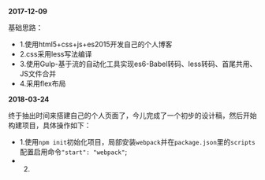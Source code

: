 **2017-12-09**

基础思路：

- 1.使用html5+css+js+es2015开发自己的个人博客
- 2.css采用less写法编译
- 3.使用Gulp-基于流的自动化工具实现es6-Babel转码、less转码、首尾共用、JS文件合并
- 4.采用flex布局

**2018-03-24**

终于抽出时间来搭建自己的个人页面了，今儿完成了一个初步的设计稿，然后开始构建项目，具体操作如下：

- 1.使用`npm init`初始化项目，局部安装`webpack`并在`package.json`里的`scripts`配置启用命令`"start": "webpack"`;
- 2.